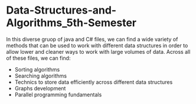 # Data-Structures-and-Algorithms_5th-Semester

In this diverse gruop of java and C# files, we can find a wide variety of methods that can be used to work with 
different data structures in order to allow lower and cleaner ways to work with large volumes of data. 
Across all of these files, we can find: 
* Sorting algorithms
* Searching algorithms
* Technics to store data efficiently across different data structures
* Graphs development
* Parallel programming fundamentals
